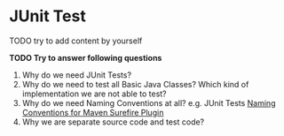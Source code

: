 # JUnit Test #

TODO try to add content by yourself

**TODO Try to answer following questions**

1. Why do we need JUnit Tests?
2. Why do we need to test all Basic Java Classes? Which kind of implementation we are not able to test?
3. Why do we need Naming Conventions at all? e.g. JUnit Tests [Naming Conventions for Maven Surefire Plugin](https://maven.apache.org/surefire/maven-surefire-plugin/examples/inclusion-exclusion.html)
4. Why we are separate source code and test code?
